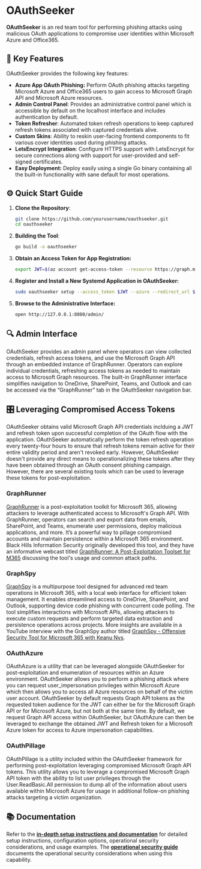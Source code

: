 # OAuthSeeker

**OAuthSeeker** is an red team tool for performing phishing attacks using malicious OAuth applications to compromise user identities within Microsoft Azure and Office365. 

## 🚀 Key Features

OAuthSeeker provides the following key features:

- **Azure App OAuth Phishing:** Perform OAuth phishing attacks targeting Microsoft Azure and Office365 users to gain access to Microsoft Graph API and Microsoft Azure resources.
- **Admin Control Panel**: Provides an administrative control panel which is accessible by default on the localhost interface and includes authentication by default.
- **Token Refresher**: Automated token refresh operations to keep captured refresh tokens associated with captured credentials alive.
- **Custom Skins**: Ability to reskin user-facing frontend components to fit various cover identities used during phishing attacks.
- **LetsEncrypt Integration**: Configure HTTPS support with LetsEncrypt for secure connections along with support for user-provided and self-signed certificates.
- **Easy Deployment:** Deploy easily using a single Go binary containing all the built-in functionality with sane default for most operations.

## ⚙️ Quick Start Guide

1. **Clone the Repository**:
   ```bash
   git clone https://github.com/yourusername/oauthseeker.git
   cd oauthseeker
   ```
2. **Building the Tool**:
   ```bash
   go build -o oauthseeker
   ```
3. **Obtain an Access Token for App Registration:**
   ```bash
   export JWT=$(az account get-access-token --resource https://graph.microsoft.com | jq -r .accessToken)
   ```
5. **Register and Install a New Systemd Application in OAuthSeeker:**
   ```bash
   sudo oauthseeker setup --access_token $JWT --azure --redirect_url $URL --name $NAME
   ```
6. **Browse to the Administrative Interface:**
   ```bash
   open http://127.0.0.1:8080/admin/
   ```

## 🔍 Admin Interface

OAuthSeeker provides an admin panel where operators can view collected credentials, refresh access tokens, and use the Microsoft Graph API through an embedded instance of GraphRunner. Operators can explore individual credentials, refreshing access tokens as needed to maintain access to Microsoft Graph resources. The built-in GraphRunner interface simplifies navigation to OneDrive, SharePoint, Teams, and Outlook and can be accessed via the “GraphRunner” tab in the OAuthSeeker navigation bar.

## 🎛️ Leveraging Compromised Access Tokens

OAuthSeeker obtains valid Microsoft Graph API credentials inclduing a JWT and refresh token upon successful completion of the OAuth flow with the application. OAuthSeeker automatically perform the token refresh operation every twenty-four hours to ensure that refresh tokens remain active for their entire validity period and aren't revoked early. However, OAuthSeeker doesn't provide any direct means to operationalizing these tokens after they have been obtained through an OAuth consent phishing campaign. However, there are several existing tools which can be used to leverage these tokens for post-exploitation.

### GraphRunner

[GraphRunner](https://www.blackhillsinfosec.com/introducing-graphrunner/) is a post-exploitation toolkit for Microsoft 365, allowing attackers to leverage authenticated access to Microsoft's Graph API. With GraphRunner, operators can search and export data from emails, SharePoint, and Teams, enumerate user permissions, deploy malicious applications, and more. It’s a powerful way to pillage compromised accounts and maintain persistence within a Microsoft 365 environment. Black Hills Information Security originally developed this tool, and they have an informative webcast titled [GraphRunner: A Post-Exploitation Toolset for M365](https://www.youtube.com/watch?v=o29jzC3deS0) discussing the tool's usage and common attack paths. 

### GraphSpy

[GraphSpy](https://insights.spotit.be/2024/04/05/graphspy-the-swiss-army-knife-for-attacking-m365-entra/) is a multipurpose tool designed for advanced red team operations in Microsoft 365, with a local web interface for efficient token management. It enables streamlined access to OneDrive, SharePoint, and Outlook, supporting device code phishing with concurrent code polling. The tool simplifies interactions with Microsoft APIs, allowing attackers to execute custom requests and perform targeted data extraction and persistence operations across projects. More insights are available in a YouTube interview with the GraphSpy author titled [GraphSpy - Offensive Security Tool for Microsoft 365 with Keanu Nys](https://www.youtube.com/watch?v=cDMWw7JgTd0).

### OAuthAzure

OAuthAzure is a utility that can be leveraged alongside OAuthSeeker for post-exploitation and enumeration of resources within an Azure environment. OAuthSeeker allows you to perform a phishing attack where you can request user_impersonation privileges within Microsoft Azure which then allows you to access all Azure resources on behalf of the victim user account. OAuthSeeker by default requests Graph API tokens as the requested token audience for the JWT can either be for the Microsoft Graph API or for Microsoft Azure, but not both at the same time. By default, we request Graph API access within OAuthSeeker, but OAuthAzure can then be leveraged to exchange the obtained JWT and Refresh token for a Microsoft Azure token for access to Azure impersonation capabilities. 

### OAuthPillage

OAuthPillage is a utility included within the OAuthSeeker framework for performing post-exploitation leveraging compromised Microsoft Graph API tokens. This utility allows you to leverage a compromised Microsoft Graph API token with the ability to list user privileges through the User.ReadBasic.All permission to dump all of the information about users available within Microsoft Azure for usage in additional follow-on phishing attacks targeting a victim organization.

## 📚 Documentation

Refer to the **[in-depth setup instructions and documentation](docs/guide.md)** for detailed setup instructions, configuration options, operational security considerations, and usage examples. The **[operational security guide](docs/opsec.md)** documents the operational security considerations when using this capability.

